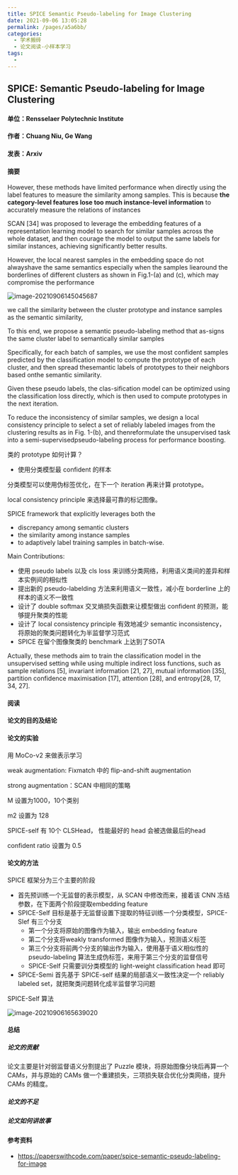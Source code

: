 ```yaml
---
title: SPICE Semantic Pseudo-labeling for Image Clustering
date: 2021-09-06 13:05:28
permalink: /pages/a5a6bb/
categories:
  - 学术搬砖
  - 论文阅读-小样本学习
tags:
  - 
---
```

## SPICE: Semantic Pseudo-labeling for Image Clustering

#### 单位：Rensselaer Polytechnic Institute

#### 作者：Chuang Niu, Ge Wang

#### 发表：Arxiv

#### 摘要



However, these methods have limited performance when directly using the label features to measure the similarity among samples. This is because **the category-level features lose too much instance-level information** to accurately measure the relations of instances



SCAN [34] was proposed to leverage the embedding features of a representation learning model to search for similar samples across the whole dataset, and then courage the model to output the same labels for similar instances, achieving significantly better results.

However, the local nearest samples in the embedding space do not alwayshave  the  same  semantics  especially  when  the  samples  liearound the borderlines of different clusters as shown in Fig.1-(a) and (c), which may compromise the performance

![image-20210906145045687](https://muyun-blog-pic.oss-cn-shanghai.aliyuncs.com/picgo/image-20210906145045687.png)



we call the similarity between the cluster prototype and instance samples as the semantic similarity,

To this end, we propose a semantic pseudo-labeling method that as-signs the same cluster label to semantically similar samples

Specifically,  for  each  batch  of  samples,  we  use  the  most confident samples predicted by the classification model to compute the prototype of each cluster, and then spread thesemantic labels of prototypes to their neighbors based onthe semantic similarity. 

Given these pseudo labels, the clas-sification model can be optimized using the classification loss directly, which is then used to compute prototypes in the next iteration.

To reduce the inconsistency of similar samples, we design a local consistency principle to select a set of reliably labeled images from the clustering results as in Fig. 1-(b), and thenreformulate  the  unsupervised  task  into  a  semi-supervisedpseudo-labeling process for performance boosting.

类的 prototype 如何计算？

- 使用分类模型最 confident 的样本



分类模型可以使用伪标签优化，在下一个 iteration 再来计算 prototype。

local consistency principle 来选择最可靠的标记图像。



SPICE framework that explicitly leverages both the 

- discrepancy among semantic clusters 
- the similarity among instance samples 
- to adaptively label training samples in batch-wise.

Main Contributions:

- 使用 pseudo labels 以及 cls loss 来训练分类网络，利用语义类间的差异和样本实例间的相似性
- 提出新的 pseudo-labelding 方法来利用语义一致性，减小在 borderline 上的样本的语义不一致性
- 设计了 double softmax 交叉熵损失函数来让模型做出 confident 的预测，能够提升聚类的性能
- 设计了 local consistency principle 有效地减少 semantic inconsistency，将原始的聚类问题转化为半监督学习范式
- SPICE 在留个图像聚类的 benchmark 上达到了SOTA



Actually, these methods aim to train the classification model in the unsupervised setting while using multiple indirect loss functions,  such as sample relations [5],  invariant information [21, 27], mutual information [35], partition confidence maximisation [17], attention [28], and entropy[28, 17, 34, 27]. 





#### 阅读

#### 论文的目的及结论



#### 论文的实验

用 MoCo-v2 来做表示学习

weak augmentation: Fixmatch 中的 flip-and-shift augmentation

strong augmentation：SCAN 中相同的策略

M 设置为1000，10个类别

m2 设置为 128 

SPICE-self 有 10个 CLSHead， 性能最好的 head 会被选做最后的head

confident ratio 设置为 0.5

#### 论文的方法

SPICE 框架分为三个主要的阶段

- 首先预训练一个无监督的表示模型，从 SCAN 中修改而来，接着该 CNN 冻结参数，在下面两个阶段提取embedding feature
- SPICE-Self 目标是基于无监督设置下提取的特征训练一个分类模型，SPICE-Slef 有三个分支
  - 第一个分支将原始的图像作为输入，输出 embedding feature
  - 第二个分支将weakly transformed 图像作为输入，预测语义标签
  - 第三个分支将前两个分支的输出作为输入，使用基于语义相似性的 pseudo-labeling 算法生成伪标签，来用于第三个分支的监督信号
  - SPICE-Self 只需要训分类模型的 light-weight classification head 即可
- SPICE-Semi 首先基于 SPICE-self 结果的局部语义一致性决定一个 reliably labeled set，就把聚类问题转化成半监督学习问题



SPICE-Self 算法

![image-20210906165639020](https://muyun-blog-pic.oss-cn-shanghai.aliyuncs.com/picgo/image-20210906165639020.png)



#### 总结

##### 论文的贡献

论文主要是针对弱监督语义分割提出了 Puzzle 模块，将原始图像分块后再算一个CAMs，并与原始的 CAMs 做一个重建损失，三项损失联合优化分类网络，提升 CAMs 的精度。

##### 论文的不足

##### 论文如何讲故事

#### 参考资料

- https://paperswithcode.com/paper/spice-semantic-pseudo-labeling-for-image